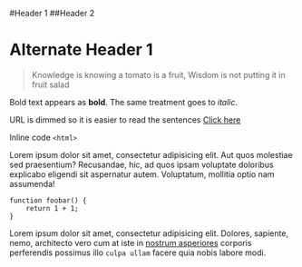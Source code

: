 #Header 1
##Header 2

Alternate Header 1
=====================

>Knowledge is knowing a tomato is a fruit, Wisdom is not putting it in fruit salad

Bold text appears as **bold**. The same treatment goes to *italic*.

URL is dimmed so it is easier to read the sentences [Click here](http://google.com)

Inline code `<html>`

Lorem ipsum dolor sit amet, consectetur adipisicing elit. Aut quos molestiae sed praesentium? Recusandae, hic, ad quos ipsam voluptate doloribus explicabo eligendi sit aspernatur autem. Voluptatum, mollitia optio nam assumenda!

    function foobar() {
    	return 1 + 1;
    }

Lorem ipsum dolor sit amet, consectetur adipisicing elit. Dolores, sapiente, nemo, architecto vero cum at iste in [nostrum asperiores](http://google.com) corporis perferendis possimus illo `culpa ullam` facere quia nobis labore modi.